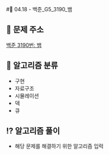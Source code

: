 #🌹 04.18 - 백준_G5_3190_뱀

## 📝 문제 주소

[백준 3190번: 뱀](https://www.acmicpc.net/problem/3190)

## 📝 알고리즘 분류

- 구현
- 자료구조
- 시뮬레이션
- 덱
- 큐

## ⁉️ 알고리즘 풀이

- 해당 문제를 해결하기 위한 알고리즘 입럭